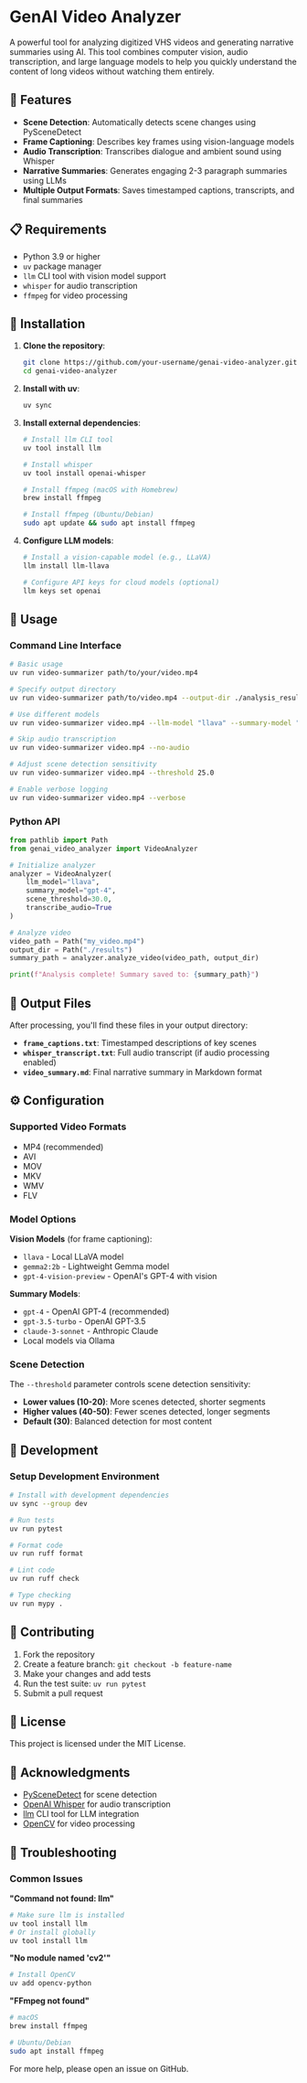 # GenAI Video Analyzer

A powerful tool for analyzing digitized VHS videos and generating narrative summaries using AI. This tool combines computer vision, audio transcription, and large language models to help you quickly understand the content of long videos without watching them entirely.

## 🎯 Features

- **Scene Detection**: Automatically detects scene changes using PySceneDetect
- **Frame Captioning**: Describes key frames using vision-language models
- **Audio Transcription**: Transcribes dialogue and ambient sound using Whisper
- **Narrative Summaries**: Generates engaging 2-3 paragraph summaries using LLMs
- **Multiple Output Formats**: Saves timestamped captions, transcripts, and final summaries

## 📋 Requirements

- Python 3.9 or higher
- `uv` package manager
- `llm` CLI tool with vision model support
- `whisper` for audio transcription
- `ffmpeg` for video processing

## 🚀 Installation

1. **Clone the repository**:
   ```bash
   git clone https://github.com/your-username/genai-video-analyzer.git
   cd genai-video-analyzer
   ```

2. **Install with uv**:
   ```bash
   uv sync
   ```

3. **Install external dependencies**:
   ```bash
   # Install llm CLI tool
   uv tool install llm
   
   # Install whisper
   uv tool install openai-whisper
   
   # Install ffmpeg (macOS with Homebrew)
   brew install ffmpeg
   
   # Install ffmpeg (Ubuntu/Debian)
   sudo apt update && sudo apt install ffmpeg
   ```

4. **Configure LLM models**:
   ```bash
   # Install a vision-capable model (e.g., LLaVA)
   llm install llm-llava
   
   # Configure API keys for cloud models (optional)
   llm keys set openai
   ```

## 📖 Usage

### Command Line Interface

```bash
# Basic usage
uv run video-summarizer path/to/your/video.mp4

# Specify output directory
uv run video-summarizer path/to/video.mp4 --output-dir ./analysis_results

# Use different models
uv run video-summarizer video.mp4 --llm-model "llava" --summary-model "gpt-4"

# Skip audio transcription
uv run video-summarizer video.mp4 --no-audio

# Adjust scene detection sensitivity
uv run video-summarizer video.mp4 --threshold 25.0

# Enable verbose logging
uv run video-summarizer video.mp4 --verbose
```

### Python API

```python
from pathlib import Path
from genai_video_analyzer import VideoAnalyzer

# Initialize analyzer
analyzer = VideoAnalyzer(
    llm_model="llava",
    summary_model="gpt-4",
    scene_threshold=30.0,
    transcribe_audio=True
)

# Analyze video
video_path = Path("my_video.mp4")
output_dir = Path("./results")
summary_path = analyzer.analyze_video(video_path, output_dir)

print(f"Analysis complete! Summary saved to: {summary_path}")
```

## 📁 Output Files

After processing, you'll find these files in your output directory:

- **`frame_captions.txt`**: Timestamped descriptions of key scenes
- **`whisper_transcript.txt`**: Full audio transcript (if audio processing enabled)
- **`video_summary.md`**: Final narrative summary in Markdown format

## ⚙️ Configuration

### Supported Video Formats

- MP4 (recommended)
- AVI
- MOV
- MKV
- WMV
- FLV

### Model Options

**Vision Models** (for frame captioning):
- `llava` - Local LLaVA model
- `gemma2:2b` - Lightweight Gemma model
- `gpt-4-vision-preview` - OpenAI's GPT-4 with vision

**Summary Models**:
- `gpt-4` - OpenAI GPT-4 (recommended)
- `gpt-3.5-turbo` - OpenAI GPT-3.5
- `claude-3-sonnet` - Anthropic Claude
- Local models via Ollama

### Scene Detection

The `--threshold` parameter controls scene detection sensitivity:
- **Lower values (10-20)**: More scenes detected, shorter segments
- **Higher values (40-50)**: Fewer scenes detected, longer segments
- **Default (30)**: Balanced detection for most content

## 🔧 Development

### Setup Development Environment

```bash
# Install with development dependencies
uv sync --group dev

# Run tests
uv run pytest

# Format code
uv run ruff format

# Lint code
uv run ruff check

# Type checking
uv run mypy .
```

## 🤝 Contributing

1. Fork the repository
2. Create a feature branch: `git checkout -b feature-name`
3. Make your changes and add tests
4. Run the test suite: `uv run pytest`
5. Submit a pull request

## 📄 License

This project is licensed under the MIT License.

## 🙏 Acknowledgments

- [PySceneDetect](https://github.com/Breakthrough/PySceneDetect) for scene detection
- [OpenAI Whisper](https://github.com/openai/whisper) for audio transcription
- [llm](https://github.com/simonw/llm) CLI tool for LLM integration
- [OpenCV](https://opencv.org/) for video processing

## 🐛 Troubleshooting

### Common Issues

**"Command not found: llm"**
```bash
# Make sure llm is installed
uv tool install llm
# Or install globally
uv tool install llm
```

**"No module named 'cv2'"**
```bash
# Install OpenCV
uv add opencv-python
```

**"FFmpeg not found"**
```bash
# macOS
brew install ffmpeg

# Ubuntu/Debian
sudo apt install ffmpeg
```

For more help, please open an issue on GitHub.